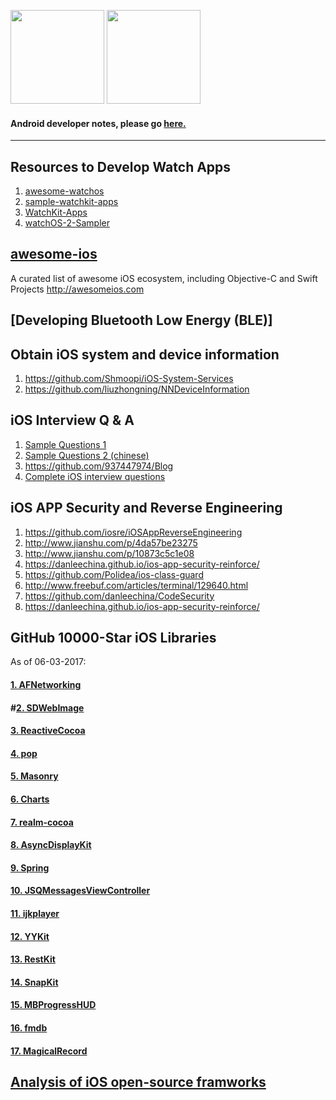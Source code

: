 <img src="https://github.com/Mylittleswift/Developer_Notes/blob/master/logo/ios_logo.jpg" width="150"> <img src="https://github.com/Mylittleswift/Developer_Notes/blob/master/logo/watchos_logo.png" width="150">

#### Android developer notes, please go [here.](https://github.com/Mylittleswift/Developer_Notes/blob/master/Android_Notes.md)
------------------------------------------------------------------------------------------------------------------------------

## Resources to Develop Watch Apps
1. [awesome-watchos](https://github.com/yenchenlin/awesome-watchos)
2. [sample-watchkit-apps](https://github.com/sanketfirodiya/sample-watchkit-apps)
3. [WatchKit-Apps](https://github.com/kostiakoval/WatchKit-Apps)
4. [watchOS-2-Sampler](https://github.com/shu223/watchOS-2-Sampler)


## [awesome-ios](https://github.com/vsouza/awesome-ios)
A curated list of awesome iOS ecosystem, including Objective-C and Swift Projects http://awesomeios.com


## [Developing Bluetooth Low Energy (BLE)]


## Obtain iOS system and device information
1. https://github.com/Shmoopi/iOS-System-Services
2. https://github.com/liuzhongning/NNDeviceInformation


## iOS Interview Q & A
1. [Sample Questions 1](https://github.com/Mylittleswift/Andriod-iOS-Blogs/blob/master/topics/ios-interview.md)
2. [Sample Questions 2 (chinese)](https://github.com/Mylittleswift/Andriod-iOS-Blogs/blob/master/topics/iOS-interview(chinese).md)
3. <https://github.com/937447974/Blog>
4. [Complete iOS interview questions](https://github.com/Mylittleswift/Developer_Notes/blob/master/topics/iOS%20interview.pdf)

## iOS APP Security and Reverse Engineering
1. <https://github.com/iosre/iOSAppReverseEngineering>
2. <http://www.jianshu.com/p/4da57be23275>
3. <http://www.jianshu.com/p/10873c5c1e08>
4. <https://danleechina.github.io/ios-app-security-reinforce/>
5. <https://github.com/Polidea/ios-class-guard>
6. <http://www.freebuf.com/articles/terminal/129640.html>
7. <https://github.com/danleechina/CodeSecurity>
8. <https://danleechina.github.io/ios-app-security-reinforce/>


## GitHub 10000-Star iOS Libraries
As of 06-03-2017:
#### [1. AFNetworking](https://github.com/AFNetworking/AFNetworking)
#### #[2. SDWebImage](https://github.com/rs/SDWebImage)
#### [3. ReactiveCocoa](https://github.com/ReactiveCocoa/ReactiveCocoa)
#### [4. pop](https://github.com/facebook/pop)
#### [5. Masonry](https://github.com/SnapKit/Masonry)
#### [6. Charts](https://github.com/danielgindi/Charts)
#### [7. realm-cocoa](https://github.com/realm/realm-cocoa)
#### [8. AsyncDisplayKit](https://github.com/facebookarchive/AsyncDisplayKit)
#### [9. Spring](https://github.com/MengTo/Spring)
#### [10. JSQMessagesViewController](https://github.com/jessesquires/JSQMessagesViewController)
#### [11. ijkplayer](https://github.com/Bilibili/ijkplayer)
#### [12. YYKit](https://github.com/ibireme/YYKit)
#### [13. RestKit](https://github.com/RestKit/RestKit)
#### [14. SnapKit](https://github.com/SnapKit/SnapKit)
#### [15. MBProgressHUD](https://github.com/jdg/MBProgressHUD)
#### [16. fmdb](https://github.com/ccgus/fmdb)
#### [17. MagicalRecord](https://github.com/magicalpanda/MagicalRecord)

## [Analysis of iOS open-source framworks](https://github.com/Draveness/Analyze/blob/master/README.md)
